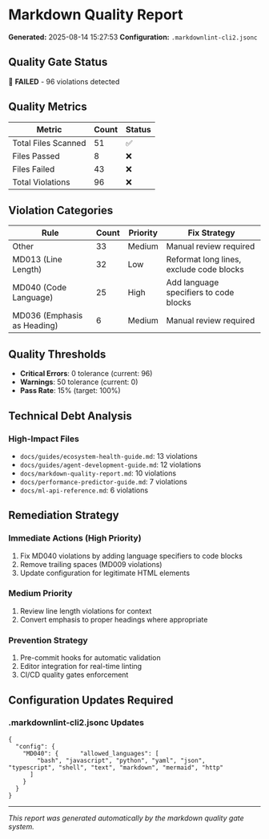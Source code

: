 # Markdown Quality Report

**Generated:** 2025-08-14 15:27:53
**Configuration:** `.markdownlint-cli2.jsonc`

## Quality Gate Status

🔴 **FAILED** - 96 violations detected

## Quality Metrics

| Metric | Count | Status |
|--------|-------|--------|
| Total Files Scanned | 51 | ✅ |
| Files Passed | 8 | ❌ |
| Files Failed | 43 | ❌ |
| Total Violations | 96 | ❌ |

## Violation Categories

| Rule | Count | Priority | Fix Strategy |
|------|-------|----------|--------------|
| Other | 33 | Medium | Manual review required |
| MD013 (Line Length) | 32 | Low | Reformat long lines, exclude code blocks |
| MD040 (Code Language) | 25 | High | Add language specifiers to code blocks |
| MD036 (Emphasis as Heading) | 6 | Medium | Manual review required |

## Quality Thresholds

- **Critical Errors**: 0 tolerance (current: 96)
- **Warnings**: 50 tolerance (current: 0)
- **Pass Rate**: 15% (target: 100%)

## Technical Debt Analysis

### High-Impact Files

- `docs/guides/ecosystem-health-guide.md`: 13 violations
- `docs/guides/agent-development-guide.md`: 12 violations
- `docs/markdown-quality-report.md`: 10 violations
- `docs/performance-predictor-guide.md`: 7 violations
- `docs/ml-api-reference.md`: 6 violations

## Remediation Strategy

### Immediate Actions (High Priority)

1. Fix MD040 violations by adding language specifiers to code blocks
2. Remove trailing spaces (MD009 violations)
3. Update configuration for legitimate HTML elements

### Medium Priority

1. Review line length violations for context
2. Convert emphasis to proper headings where appropriate

### Prevention Strategy

1. Pre-commit hooks for automatic validation
2. Editor integration for real-time linting
3. CI/CD quality gates enforcement

## Configuration Updates Required

### .markdownlint-cli2.jsonc Updates

```jsonc
{
  "config": {
    "MD040": {      "allowed_languages": [
        "bash", "javascript", "python", "yaml", "json",        "typescript", "shell", "text", "markdown", "mermaid", "http"
      ]
    }
  }
}
```

---
*This report was generated automatically by the markdown quality gate system.*
